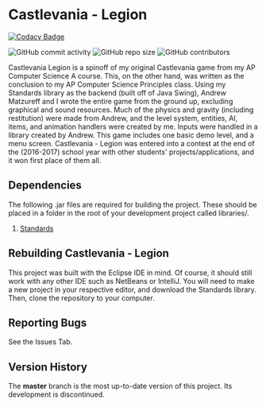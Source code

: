 # Castlevania - Legion

[![Codacy Badge](https://api.codacy.com/project/badge/Grade/7869adbe775b4cabad6d5f65cb79b8fa)](https://app.codacy.com/app/JoshuaCrotts/Castlevania-Legion?utm_source=github.com&utm_medium=referral&utm_content=JoshuaCrotts/Castlevania-Legion&utm_campaign=Badge_Grade_Settings)

![GitHub commit activity](https://img.shields.io/github/commit-activity/m/JoshuaCrotts/Castlevania-Legion) ![GitHub repo size](https://img.shields.io/github/repo-size/JoshuaCrotts/Castlevania-Legion) ![GitHub contributors](https://img.shields.io/github/contributors/JoshuaCrotts/Castlevania-Legion)

Castlevania Legion is a spinoff of my original Castlevania game from my AP Computer Science A course. This, on the other hand, was written as the conclusion to my AP Computer Science Principles class. Using my Standards library as the backend (built off of Java Swing), Andrew Matzureff and I wrote the entire game from the ground up, excluding graphical and sound resources. Much of the physics and gravity (including restitution) were made from Andrew, and the level system, entities, AI, items, and animation handlers were created by me. Inputs were handled in a library created by Andrew. This game includes one basic demo level, and a menu screen. Castlevania - Legion was entered into a contest at the end of the (2016-2017) school year with other students' projects/applications, and it won first place of them all.

## Dependencies
The following .jar files are required for building the project. These should be placed in a folder in the root of your development project called libraries/. 

1. [Standards](https://github.com/JoshuaCrotts/Standards2.0/blob/master/Standards2.0.jar)

## Rebuilding Castlevania - Legion

This project was built with the Eclipse IDE in mind. Of course, it should still work with any other IDE such as NetBeans or IntelliJ. You will need to make a new project in your respective editor, and download the Standards library. Then, clone the repository to your computer.

## Reporting Bugs

See the Issues Tab.

## Version History
The **master** branch is the most up-to-date version of this project. Its development is discontinued.
